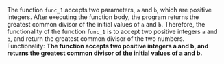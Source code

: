 The function `func_1` accepts two parameters, `a` and `b`, which are positive integers. After executing the function body, the program returns the greatest common divisor of the initial values of `a` and `b`. Therefore, the functionality of the function `func_1` is to accept two positive integers `a` and `b`, and return the greatest common divisor of the two numbers. 
Functionality: **The function accepts two positive integers a and b, and returns the greatest common divisor of the initial values of a and b.**